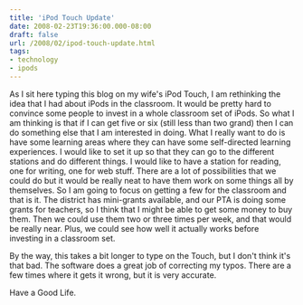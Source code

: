 ```yaml
---
title: 'iPod Touch Update'
date: 2008-02-23T19:36:00.000-08:00
draft: false
url: /2008/02/ipod-touch-update.html
tags: 
- technology
- ipods
---
```


As I sit here typing this blog on my wife's iPod Touch, I am rethinking the idea that I had about iPods in the classroom. It would be pretty hard to convince some people to invest in a whole classroom set of iPods. So what I am thinking is that if I can get five or six (still less than two grand) then I can do something else that I am interested in doing. What I really want to do is have some learning areas where they can have some self-directed learning experiences. I would like to set it up so that they can go to the different stations and do different things. I would like to have a station for reading, one for writing, one for web stuff. There are a lot of possibilities that we could do but it would be really neat to have them work on some things all by themselves. So I am going to focus on getting a few for the classroom and that is it. The district has mini-grants available, and our PTA is doing some grants for teachers, so I think that I might be able to get some money to buy them. Then we could use them two or three times per week, and that would be really near. Plus, we could see how well it actually works before investing in a classroom set.  
  
By the way, this takes a bit longer to type on the Touch, but I don't think it's that bad. The software does a great job of correcting my typos. There are a few times where it gets it wrong, but it is very accurate.  
  
Have a Good Life.